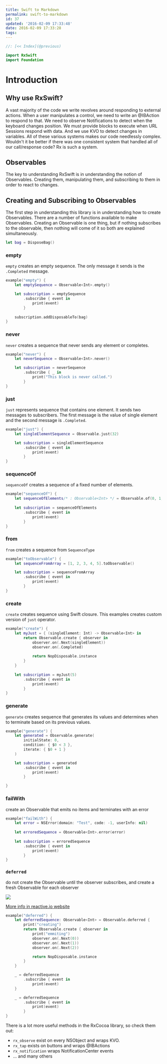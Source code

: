 ```yaml
---
title: Swift to Markdown
permalink: swift-to-markdown
id: 37
updated: '2016-02-09 17:33:48'
date: 2016-02-09 17:33:28
tags:
---
```



```swift
//: [<< Index](@previous)

import RxSwift
import Foundation
```

# Introduction

## Why use RxSwift?

A vast majority of the code we write revolves around responding to external actions. When a user manipulates a control, we need to write an @IBAction to respond to that. We need to observe Notifications to detect when the keyboard changes position. We must provide blocks to execute when URL Sessions respond with data. And we use KVO to detect changes in variables.
All of these various systems makes our code needlessly complex. Wouldn't it be better if there was one consistent system that handled all of our call/response code? Rx is such a system.

## Observables
The key to understanding RxSwift is in understanding the notion of Observables. Creating them, manipulating them, and subscribing to them in order to react to changes.

## Creating and Subscribing to Observables
The first step in understanding this library is in understanding how to create Observables. There are a number of functions available to make Observables.
Creating an Observable is one thing, but if nothing subscribes to the observable, then nothing will come of it so both are explained simultaneously.

```swift
let bag = DisposeBag()
```

### empty
`empty` creates an empty sequence. The only message it sends is the `.Completed` message.

```swift
example("empty") {
    let emptySequence = Observable<Int>.empty()

    let subscription = emptySequence
        .subscribe { event in
            print(event)
        }
    
    subscription.addDisposableTo(bag)
}
```

### never
`never` creates a sequence that never sends any element or completes.

```swift
example("never") {
    let neverSequence = Observable<Int>.never()

    let subscription = neverSequence
        .subscribe { _ in
            print("This block is never called.")
        }
}
```

### just
`just` represents sequence that contains one element. It sends two messages to subscribers. The first message is the value of single element and the second message is `.Completed`.

```swift
example("just") {
    let singleElementSequence = Observable.just(32)

    let subscription = singleElementSequence
        .subscribe { event in
            print(event)
        }
}
```

### sequenceOf
`sequenceOf` creates a sequence of a fixed number of elements.

```swift
example("sequenceOf") {
    let sequenceOfElements/* : Observable<Int> */ = Observable.of(0, 1, 2, 3, 4, 5, 6, 7, 8, 9)
    
    let subscription = sequenceOfElements
        .subscribe { event in
            print(event)
        }
}
```

### from
`from` creates a sequence from `SequenceType`

```swift
example("toObservable") {
    let sequenceFromArray = [1, 2, 3, 4, 5].toObservable()

    let subscription = sequenceFromArray
        .subscribe { event in
            print(event)
        }
}
```

### create
`create` creates sequence using Swift closure. This examples creates custom version of `just` operator.

```swift
example("create") {
    let myJust = { (singleElement: Int) -> Observable<Int> in
        return Observable.create { observer in
            observer.on(.Next(singleElement))
            observer.on(.Completed)
            
            return NopDisposable.instance
        }
    }
    
    let subscription = myJust(5)
        .subscribe { event in
            print(event)
        }
}
```

### generate
`generate` creates sequence that generates its values and determines when to terminate based on its previous values.

```swift
example("generate") {
    let generated = Observable.generate(
        initialState: 0,
        condition: { $0 < 3 },
        iterate: { $0 + 1 }
    )

    let subscription = generated
        .subscribe { event in
            print(event)
        }

}
```

### failWith
create an Observable that emits no items and terminates with an error

```swift
example("failWith") {
    let error = NSError(domain: "Test", code: -1, userInfo: nil)
    
    let erroredSequence = Observable<Int>.error(error)
    
    let subscription = erroredSequence
        .subscribe { event in
            print(event)
        }
}
```

### `deferred`

do not create the Observable until the observer subscribes, and create a fresh Observable for each observer

![](https://raw.githubusercontent.com/kzaher/rxswiftcontent/master/MarbleDiagrams/png/defer.png)

[More info in reactive.io website]( http://reactivex.io/documentation/operators/defer.html )

```swift
example("deferred") {
    let deferredSequence: Observable<Int> = Observable.deferred {
        print("creating")
        return Observable.create { observer in
            print("emmiting")
            observer.on(.Next(0))
            observer.on(.Next(1))
            observer.on(.Next(2))

            return NopDisposable.instance
        }
    }

    _ = deferredSequence
        .subscribe { event in
            print(event)
    }

    _ = deferredSequence
        .subscribe { event in
            print(event)
        }
}
```

There is a lot more useful methods in the RxCocoa library, so check them out: 
* `rx_observe` exist on every NSObject and wraps KVO.
* `rx_tap` exists on buttons and wraps @IBActions
* `rx_notification` wraps NotificationCenter events
* ... and many others
